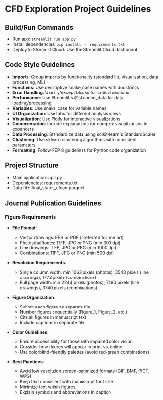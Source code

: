 # CFD Exploration Project Guidelines

## Build/Run Commands
- Run app: `streamlit run app.py`
- Install dependencies: `pip install -r requirements.txt`
- Deploy to Streamlit Cloud: Use the Streamlit Cloud dashboard

## Code Style Guidelines
- **Imports**: Group imports by functionality (standard lib, visualization, data processing, ML)
- **Functions**: Use descriptive snake_case names with docstrings
- **Error Handling**: Use try/except blocks for critical sections
- **Performance**: Use Streamlit's @st.cache_data for data loading/processing
- **Variables**: Use snake_case for variable names
- **UI Organization**: Use tabs for different analysis views
- **Visualization**: Use Plotly for interactive visualizations
- **Documentation**: Include explanations for complex visualizations in expanders
- **Data Processing**: Standardize data using scikit-learn's StandardScaler
- **Clustering**: Use sklearn clustering algorithms with consistent parameters
- **Formatting**: Follow PEP 8 guidelines for Python code organization

## Project Structure
- Main application: app.py 
- Dependencies: requirements.txt
- Data file: final_states_clean.parquet

## Journal Publication Guidelines

### Figure Requirements
- **File Format**:
  - Vector drawings: EPS or PDF (preferred for line art)
  - Photos/halftones: TIFF, JPG or PNG (min 300 dpi)
  - Line drawings: TIFF, JPG or PNG (min 1000 dpi)
  - Combinations: TIFF, JPG or PNG (min 500 dpi)

- **Resolution Requirements**:
  - Single column width: min 1063 pixels (photos), 3543 pixels (line drawings), 1772 pixels (combinations)
  - Full page width: min 2244 pixels (photos), 7480 pixels (line drawings), 3740 pixels (combinations)

- **Figure Organization**:
  - Submit each figure as separate file
  - Number figures sequentially (Figure_1, Figure_2, etc.)
  - Cite all figures in manuscript text
  - Include captions in separate file

- **Color Guidelines**:
  - Ensure accessibility for those with impaired color vision
  - Consider how figures will appear in print vs. online
  - Use colorblind-friendly palettes (avoid red-green combinations)

- **Best Practices**:
  - Avoid low-resolution screen-optimized formats (GIF, BMP, PICT, WPG)
  - Keep text consistent with manuscript font size
  - Minimize text within figures
  - Explain symbols and abbreviations in caption